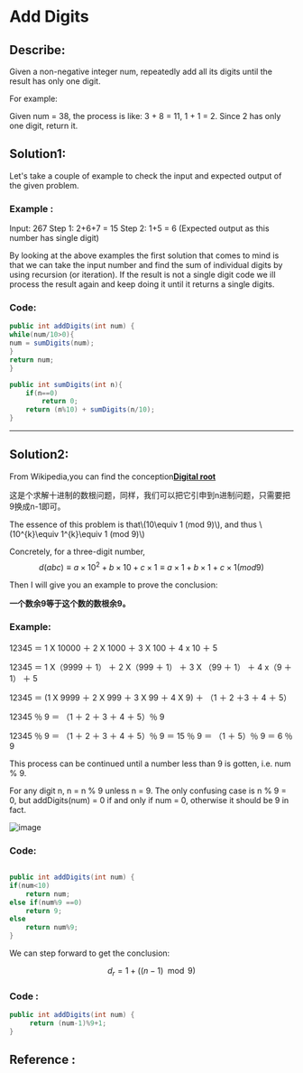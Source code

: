 

# Add Digits

## Describe:
Given a non-negative integer num, repeatedly add all its digits until the result has only one digit.

For example:

Given num = 38, the process is like: 3 + 8 = 11, 1 + 1 = 2. Since 2 has only one digit, return it.

<!-- more --> 

## Solution1:
Let's take a couple of example to check the input and expected output of the given problem.

### Example :
Input: 267
Step 1: 2+6+7 = 15
Step 2: 1+5 = 6 (Expected output as this number has single digit)


By looking at the above examples the first solution that comes to mind is that we can take the input number and find the sum of individual digits by using recursion (or iteration). If the result is not a single digit code we ill process the result again and keep doing it until it returns a single digits. 

### Code:

```java
public int addDigits(int num) {
while(num/10>0){
num = sumDigits(num);
}
return num;
}

public int sumDigits(int n){
    if(n==0)
        return 0;
    return (n%10) + sumDigits(n/10);
}
```
--- 

## Solution2:
From Wikipedia,you can find the conception[**Digital root**](https://en.wikipedia.org/wiki/Digital_root)


这是个求解十进制的数根问题，同样，我们可以把它引申到n进制问题，只需要把9换成n-1即可。

<script type="text/javascript" src="http://cdn.mathjax.org/mathjax/latest/MathJax.js?config=default"></script>


The essence of this problem is that\\(10\equiv 1   (mod    9)\\), and thus \\(10^{k}\equiv 1^{k}\equiv 1    (mod    9)\\)

Concretely, for a three-digit number,
$$d(abc) \equiv a\times 10^{2} + b\times 10 + c \times 1 \equiv a\times 1 + b\times 1 + c \times 1   (mod    9)$$


Then I will give you an example to prove the conclusion:

**一个数余9等于这个数的数根余9。**

### Example: 
12345 ＝ 1 X 10000 ＋ 2 X 1000 ＋ 3 X 100 ＋ 4 x 10 ＋ 5

12345 ＝ 1 X（9999 ＋ 1） ＋ 2 X（999 ＋ 1） ＋ 3 X （99 ＋ 1） ＋ 4 x（9 ＋ 1） ＋ 5

12345 ＝ (1 X 9999 ＋ 2 X 999 ＋ 3 X 99 ＋ 4 X 9) ＋ （1 ＋ 2 ＋3 ＋ 4 ＋ 5）

12345 ％ 9 ＝ （1 ＋ 2 ＋ 3 ＋ 4 ＋ 5）％ 9


12345 ％ 9 ＝ （1 ＋ 2 ＋ 3 ＋ 4 ＋ 5）％ 9 ＝ 15 ％ 9 ＝ （1 ＋ 5）％ 9 ＝ 6 ％ 9


This process can be continued until a number less than 9 is gotten, i.e. num % 9. 

For any digit n, n = n % 9 unless n = 9. The only confusing case is n % 9 = 0, but addDigits(num) = 0 if and only if num = 0, otherwise it should be 9 in fact.


![image](http://oavk3bisu.bkt.clouddn.com/leetcode258.png)

### Code:

```java

public int addDigits(int num) {
if(num<10)
    return num;
else if(num%9 ==0)
    return 9;
else
    return num%9;        
}
```

We can step forward to get the conclusion:

$$d_{r}^{}= 1+((n-1)\mod 9)$$

### Code :
```java
public int addDigits(int num) {
     return (num-1)%9+1;
}
```
## Reference :
